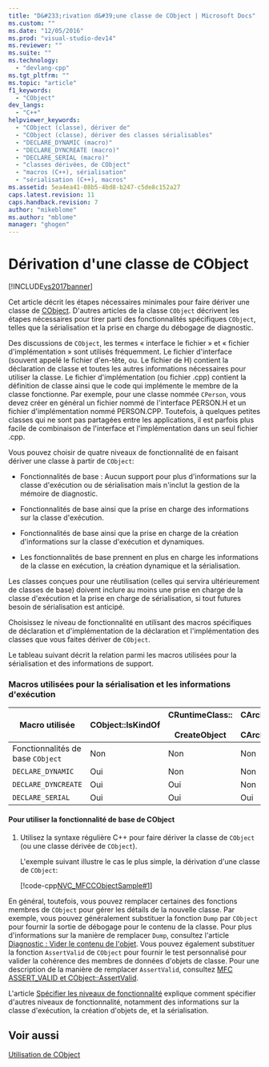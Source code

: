 ```yaml
---
title: "D&#233;rivation d&#39;une classe de CObject | Microsoft Docs"
ms.custom: ""
ms.date: "12/05/2016"
ms.prod: "visual-studio-dev14"
ms.reviewer: ""
ms.suite: ""
ms.technology: 
  - "devlang-cpp"
ms.tgt_pltfrm: ""
ms.topic: "article"
f1_keywords: 
  - "CObject"
dev_langs: 
  - "C++"
helpviewer_keywords: 
  - "CObject (classe), dériver de"
  - "CObject (classe), dériver des classes sérialisables"
  - "DECLARE_DYNAMIC (macro)"
  - "DECLARE_DYNCREATE (macro)"
  - "DECLARE_SERIAL (macro)"
  - "classes dérivées, de CObject"
  - "macros (C++), sérialisation"
  - "sérialisation (C++), macros"
ms.assetid: 5ea4ea41-08b5-4bd8-b247-c5de8c152a27
caps.latest.revision: 11
caps.handback.revision: 7
author: "mikeblome"
ms.author: "mblome"
manager: "ghogen"
---
```

# D&#233;rivation d&#39;une classe de CObject
[!INCLUDE[vs2017banner](../assembler/inline/includes/vs2017banner.md)]

Cet article décrit les étapes nécessaires minimales pour faire dériver une classe de [CObject](../mfc/reference/cobject-class.md).  D'autres articles de la classe `CObject` décrivent les étapes nécessaires pour tirer parti des fonctionnalités spécifiques `CObject`, telles que la sérialisation et la prise en charge du débogage de diagnostic.  
  
 Des discussions de `CObject`, les termes « interface le fichier » et « fichier d'implémentation » sont utilisés fréquemment.  Le fichier d'interface \(souvent appelé le fichier d'en\-tête, ou. Le fichier de H\) contient la déclaration de classe et toutes les autres informations nécessaires pour utiliser la classe.  Le fichier d'implémentation \(ou fichier .cpp\) contient la définition de classe ainsi que le code qui implémente le membre de la classe fonctionne.  Par exemple, pour une classe nommée `CPerson`, vous devez créer en général un fichier nommé de l'interface PERSON.H et un fichier d'implémentation nommé PERSON.CPP.  Toutefois, à quelques petites classes qui ne sont pas partagées entre les applications, il est parfois plus facile de combinaison de l'interface et l'implémentation dans un seul fichier .cpp.  
  
 Vous pouvez choisir de quatre niveaux de fonctionnalité de en faisant dériver une classe à partir de `CObject`:  
  
-   Fonctionnalités de base : Aucun support pour plus d'informations sur la classe d'exécution ou de sérialisation mais n'inclut la gestion de la mémoire de diagnostic.  
  
-   Fonctionnalités de base ainsi que la prise en charge des informations sur la classe d'exécution.  
  
-   Fonctionnalités de base ainsi que la prise en charge de la création d'informations sur la classe d'exécution et dynamiques.  
  
-   Les fonctionnalités de base prennent en plus en charge les informations de la classe en exécution, la création dynamique et la sérialisation.  
  
 Les classes conçues pour une réutilisation \(celles qui servira ultérieurement de classes de base\) doivent inclure au moins une prise en charge de la classe d'exécution et la prise en charge de sérialisation, si tout futures besoin de sérialisation est anticipé.  
  
 Choisissez le niveau de fonctionnalité en utilisant des macros spécifiques de déclaration et d'implémentation de la déclaration et l'implémentation des classes que vous faites dériver de `CObject`.  
  
 Le tableau suivant décrit la relation parmi les macros utilisées pour la sérialisation et des informations de support.  
  
### Macros utilisées pour la sérialisation et les informations d'exécution  
  
|Macro utilisée|CObject::IsKindOf|CRuntimeClass::<br /><br /> CreateObject|CArchive::operator\>\><br /><br /> CArchive::operator\<\<|  
|--------------------|-----------------------|--------------------------------------|-------------------------------------------------------|  
|Fonctionnalités de base `CObject`|Non|Non|Non|  
|`DECLARE_DYNAMIC`|Oui|Non|Non|  
|`DECLARE_DYNCREATE`|Oui|Oui|Non|  
|`DECLARE_SERIAL`|Oui|Oui|Oui|  
  
#### Pour utiliser la fonctionnalité de base de CObject  
  
1.  Utilisez la syntaxe régulière C\+\+ pour faire dériver la classe de `CObject` \(ou une classe dérivée de `CObject`\).  
  
     L'exemple suivant illustre le cas le plus simple, la dérivation d'une classe de `CObject`:  
  
     [!code-cpp[NVC_MFCCObjectSample#1](../mfc/codesnippet/CPP/deriving-a-class-from-cobject_1.h)]  
  
 En général, toutefois, vous pouvez remplacer certaines des fonctions membres de `CObject` pour gérer les détails de la nouvelle classe.  Par exemple, vous pouvez généralement substituer la fonction `Dump` par `CObject` pour fournir la sortie de débogage pour le contenu de la classe.  Pour plus d'informations sur la manière de remplacer `Dump`, consultez l'article [Diagnostic : Vider le contenu de l'objet](http://msdn.microsoft.com/fr-fr/727855b1-5a83-44bd-9fe3-f1d535584b59).  Vous pouvez également substituer la fonction `AssertValid` de `CObject` pour fournir le test personnalisé pour valider la cohérence des membres de données d'objets de classe.  Pour une description de la manière de remplacer `AssertValid`, consultez [MFC ASSERT\_VALID et CObject::AssertValid](http://msdn.microsoft.com/fr-fr/7654fb75-9e9a-499a-8165-0a96faf2d5e6).  
  
 L'article [Spécifier les niveaux de fonctionnalité](../mfc/specifying-levels-of-functionality.md) explique comment spécifier d'autres niveaux de fonctionnalité, notamment des informations sur la classe d'exécution, la création d'objets de, et la sérialisation.  
  
## Voir aussi  
 [Utilisation de CObject](../mfc/using-cobject.md)